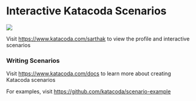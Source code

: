 # Interactive Katacoda Scenarios

[![](http://shields.katacoda.com/katacoda/sarthak/count.svg)](https://www.katacoda.com/sarthak "Get your profile on Katacoda.com")

Visit https://www.katacoda.com/sarthak to view the profile and interactive scenarios

### Writing Scenarios
Visit https://www.katacoda.com/docs to learn more about creating Katacoda scenarios

For examples, visit https://github.com/katacoda/scenario-example
